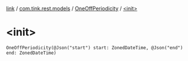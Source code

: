 [link](../../index.md) / [com.tink.rest.models](../index.md) / [OneOffPeriodicity](index.md) / [&lt;init&gt;](./-init-.md)

# &lt;init&gt;

`OneOffPeriodicity(@Json("start") start: ZonedDateTime, @Json("end") end: ZonedDateTime)`
